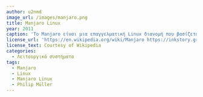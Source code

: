 ```yaml
---
author: u2nmd
image_url: /images/manjaro.png
title: Manjaro Linux
year: 2011
caption: 'Το Manjaro είναι μια επαγγελματική Linux διανομή που βασίζεται στο Arch Linux και είναι ένα ιδανικό λειτουργικό σύστημα για όσους θέλουν να αντικαταστήσουν τα Windows ή το MacOS. Κυκλοφόρησε το 2011 και δημιουργήθηκε από τον Philip Müller. Η διανομή παρέχει πολλαπλά γραφικά περιβάλλοντα, συμπεριλαμβανομένων και του Gnome, XFCE, KDE και Architect, και έχει μια τεράστια επίσημη κοινότητα με χιλιάδες ανθρώπους.'
license_url: 'https://en.wikipedia.org/wiki/Manjaro https://inkstory.gr/tech/egkatastasi-tou-manjaro-linux/'
license_text: Courtesy of Wikipedia 
categories:
  - Λειτουργικά συστήματα
tags:
  - Manjaro
  - Linux
  - Manjaro Linux
  - Philip Müller
---
```

